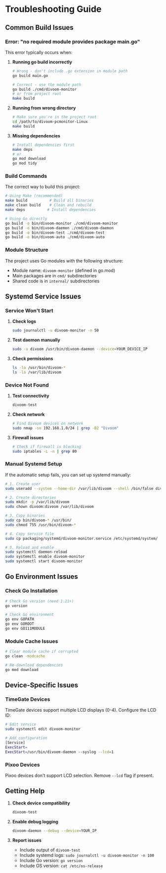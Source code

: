 # Troubleshooting Guide

## Common Build Issues

### Error: "no required module provides package main.go"

This error typically occurs when:

1. **Running go build incorrectly**
   ```bash
   # Wrong - don't include .go extension in module path
   go build main.go
   
   # Correct - use the module path
   go build ./cmd/divoom-monitor
   # or from project root
   make build
   ```

2. **Running from wrong directory**
   ```bash
   # Make sure you're in the project root
   cd /path/to/divoom-pcmonitor-Linux
   make build
   ```

3. **Missing dependencies**
   ```bash
   # Install dependencies first
   make deps
   # or
   go mod download
   go mod tidy
   ```

### Build Commands

The correct way to build this project:

```bash
# Using Make (recommended)
make build          # Build all binaries
make clean build    # Clean and rebuild
make deps          # Install dependencies

# Using Go directly
go build -o bin/divoom-monitor ./cmd/divoom-monitor
go build -o bin/divoom-daemon ./cmd/divoom-daemon
go build -o bin/divoom-test ./cmd/divoom-test
go build -o bin/divoom-auto ./cmd/divoom-auto
```

### Module Structure

The project uses Go modules with the following structure:
- Module name: `divoom-monitor` (defined in go.mod)
- Main packages are in `cmd/` subdirectories
- Shared code is in `internal/` subdirectories

## Systemd Service Issues

### Service Won't Start

1. **Check logs**
   ```bash
   sudo journalctl -u divoom-monitor -n 50
   ```

2. **Test daemon manually**
   ```bash
   sudo -u divoom /usr/bin/divoom-daemon --device=YOUR_DEVICE_IP
   ```

3. **Check permissions**
   ```bash
   ls -la /usr/bin/divoom-*
   ls -la /var/lib/divoom
   ```

### Device Not Found

1. **Test connectivity**
   ```bash
   divoom-test
   ```

2. **Check network**
   ```bash
   # Find Divoom devices on network
   sudo nmap -sn 192.168.1.0/24 | grep -B2 "Divoom"
   ```

3. **Firewall issues**
   ```bash
   # Check if firewall is blocking
   sudo iptables -L -n | grep 80
   ```

### Manual Systemd Setup

If the automatic setup fails, you can set up systemd manually:

```bash
# 1. Create user
sudo useradd --system --home-dir /var/lib/divoom --shell /bin/false divoom

# 2. Create directories
sudo mkdir -p /var/lib/divoom
sudo chown divoom:divoom /var/lib/divoom

# 3. Copy binaries
sudo cp bin/divoom-* /usr/bin/
sudo chmod 755 /usr/bin/divoom-*

# 4. Copy service file
sudo cp packaging/systemd/divoom-monitor.service /etc/systemd/system/

# 5. Reload and enable
sudo systemctl daemon-reload
sudo systemctl enable divoom-monitor
sudo systemctl start divoom-monitor
```

## Go Environment Issues

### Check Go Installation

```bash
# Check Go version (need 1.21+)
go version

# Check Go environment
go env GOPATH
go env GOROOT
go env GO111MODULE
```

### Module Cache Issues

```bash
# Clear module cache if corrupted
go clean -modcache

# Re-download dependencies
go mod download
```

## Device-Specific Issues

### TimeGate Devices

TimeGate devices support multiple LCD displays (0-4). Configure the LCD ID:

```bash
# Edit service
sudo systemctl edit divoom-monitor

# Add configuration
[Service]
ExecStart=
ExecStart=/usr/bin/divoom-daemon --syslog --lcd=1
```

### Pixoo Devices

Pixoo devices don't support LCD selection. Remove `--lcd` flag if present.

## Getting Help

1. **Check device compatibility**
   ```bash
   divoom-test
   ```

2. **Enable debug logging**
   ```bash
   divoom-daemon --debug --device=YOUR_IP
   ```

3. **Report issues**
   - Include output of `divoom-test`
   - Include systemd logs: `sudo journalctl -u divoom-monitor -n 100`
   - Include Go version: `go version`
   - Include OS version: `cat /etc/os-release`